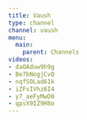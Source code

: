 ```yaml
---
title: Vaush
type: channel
channel: vaush
menu:
  main:
    parent: Channels
videos:
- daOAduw9h9g
- Be7bNogjCvQ
- nqfSOLad61k
- iZFvIVhz6I4
- y7_aeFyMwD0
- qpsX9IZ9H8o
---
```

